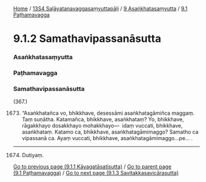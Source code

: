 
[Home](/) / [13S4 Saḷāyatanavaggasaṃyuttapāḷi](../../../13S4.md) / [9 Asaṅkhatasaṃyutta](../../9.md) / [9.1 Paṭhamavagga](../9.1.md)

# 9.1.2 Samathavipassanāsutta

### Asaṅkhatasaṃyutta

### Paṭhamavagga

### Samathavipassanāsutta

(367.)

1673. “Asaṅkhatañca vo, bhikkhave, desessāmi asaṅkhatagāmiñca maggaṃ. Taṃ suṇātha. Katamañca, bhikkhave, asaṅkhataṃ? Yo, bhikkhave, rāgakkhayo dosakkhayo mohakkhayo—  idaṃ vuccati, bhikkhave, asaṅkhataṃ. Katamo ca, bhikkhave, asaṅkhatagāmimaggo? Samatho ca vipassanā ca. Ayaṃ vuccati, bhikkhave, asaṅkhatagāmimaggo…pe… .

---

1674. Dutiyaṃ.



[Go to previous page (9.1.1 Kāyagatāsatisutta)](9.1.1.md) / [Go to parent page (9.1 Paṭhamavagga)](../9.1.md) / [Go to next page (9.1.3 Savitakkasavicārasutta)](9.1.3.md)


